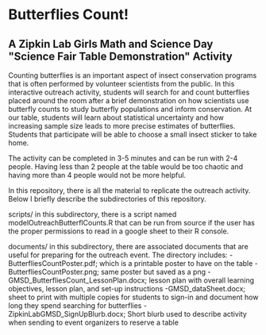 # Butterflies Count!

## A Zipkin Lab Girls Math and Science Day "Science Fair Table Demonstration" Activity
Counting butterflies is an important aspect of insect conservation programs that is often performed by volunteer scientists from the public. In this interactive outreach activity, students will search for and count butterflies placed around the room after a brief demonstration on how scientists use butterfly counts to study butterfly populations and inform conservation. At our table, students will learn about statistical uncertainty and how increasing sample size leads to more precise estimates of butterflies. Students that participate will be able to choose a small insect sticker to take home. 

The activity can be completed in 3-5 minutes and can be run with 2-4 people. Having less than 2 people at the table would be too chaotic and having more than 4 people would not be more helpful. 

In this repository, there is all the material to replicate the outreach activity. Below I briefly describe the subdirectories of this repository. 

scripts/ in this subdirectory, there is a script named modelOutreachButterflCounts.R that can be run from source if the user has the proper permissions to read in a google sheet to their R console. 

documents/ in this subdirectory, there are associated documents that are useful for preparing for the outreach event. The directory includes:
	-ButterfliesCountPoster.pdf; which is a printable poster to have on the table
	- ButterfliesCountPoster.png; same poster but saved as a png
	-GMSD_ButterfliesCount_LessonPlan.docx; lesson plan with overall learning objectives, lesson plan, and set-up instructions
	-GMSD_dataSheet.docx; sheet to print with multiple copies for students to sign-in and document how long they spend searching for butterflies
	-ZipkinLabGMSD_SignUpBlurb.docx; Short blurb used to describe activity when sending to event organizers to reserve a table

